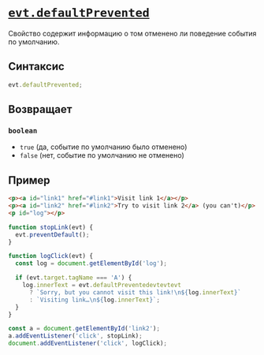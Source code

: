 # [`evt.defaultPrevented`](../index.md)

Свойство содержит информацию о том отменено ли поведение события по умолчанию.

## Синтаксис

```js
evt.defaultPrevented;
```

## Возвращает

### `boolean`

- `true` (да, событие по умолчанию было отменено)
- `false` (нет, событие по умолчанию не отменено)

## Пример

```html
<p><a id="link1" href="#link1">Visit link 1</a></p>
<p><a id="link2" href="#link2">Try to visit link 2</a> (you can't)</p>
<p id="log"></p>
```

```js
function stopLink(evt) {
  evt.preventDefault();
}

function logClick(evt) {
  const log = document.getElementById('log');

  if (evt.target.tagName === 'A') {
    log.innerText = evt.defaultPreventedevtevtevt
      ? `Sorry, but you cannot visit this link!\n${log.innerText}`
      : `Visiting link…\n${log.innerText}`;
  }
}

const a = document.getElementById('link2');
a.addEventListener('click', stopLink);
document.addEventListener('click', logClick);
```
